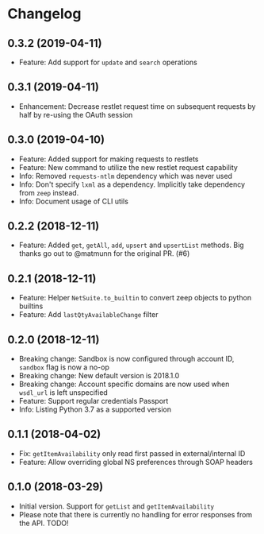 # Changelog

## 0.3.2 (2019-04-11)

* Feature: Add support for `update` and `search` operations

## 0.3.1 (2019-04-11)

* Enhancement: Decrease restlet request time on subsequent requests by half by re-using the OAuth session

## 0.3.0 (2019-04-10)

* Feature: Added support for making requests to restlets
* Feature: New command to utilize the new restlet request capability
* Info: Removed `requests-ntlm` dependency which was never used
* Info: Don't specify `lxml` as a dependency. Implicitly take dependency from `zeep` instead.
* Info: Document usage of CLI utils

## 0.2.2 (2018-12-11)

* Feature: Added `get`, `getAll`, `add`, `upsert` and `upsertList` methods. Big thanks go out to @matmunn for the original PR. (#6)

## 0.2.1 (2018-12-11)

* Feature: Helper `NetSuite.to_builtin` to convert zeep objects to python builtins
* Feature: Add `lastQtyAvailableChange` filter

## 0.2.0 (2018-12-11)

* Breaking change: Sandbox is now configured through account ID, `sandbox` flag is now a no-op
* Breaking change: New default version is 2018.1.0
* Breaking change: Account specific domains are now used when `wsdl_url` is left unspecified
* Feature: Support regular credentials Passport
* Info: Listing Python 3.7 as a supported version

## 0.1.1 (2018-04-02)

* Fix: `getItemAvailability` only read first passed in external/internal ID
* Feature: Allow overriding global NS preferences through SOAP headers

## 0.1.0 (2018-03-29)

* Initial version. Support for `getList` and `getItemAvailability`
* Please note that there is currently no handling for error responses from the API. TODO!
